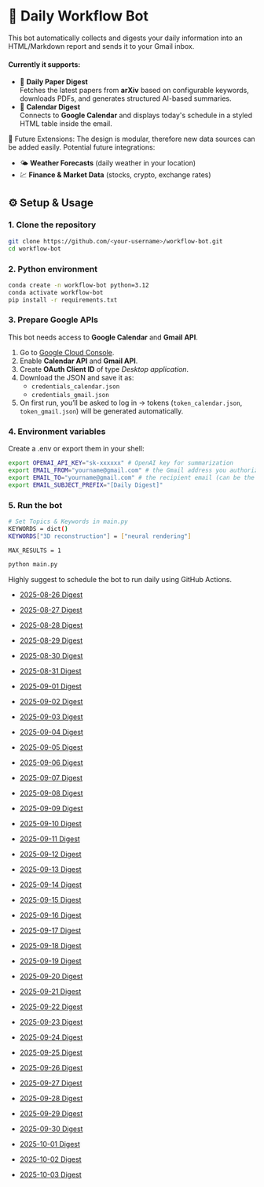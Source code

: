 # 📨 Daily Workflow Bot

This bot automatically collects and digests your daily information into an HTML/Markdown report and sends it to your Gmail inbox.  

#### Currently it supports:

- 📄 **Daily Paper Digest**  
  Fetches the latest papers from **arXiv** based on configurable keywords, downloads PDFs, and generates structured AI-based summaries.
- 📅 **Calendar Digest**  
  Connects to **Google Calendar** and displays today's schedule in a styled HTML table inside the email.

🚀 Future Extensions: The design is modular, therefore new data sources can be added easily. Potential future integrations:

- 🌤️ **Weather Forecasts** (daily weather in your location)    
- 💹 **Finance & Market Data** (stocks, crypto, exchange rates)



## ⚙️ Setup & Usage

### 1. Clone the repository
```bash
git clone https://github.com/<your-username>/workflow-bot.git
cd workflow-bot
```

### 2. Python environment
```bash
conda create -n workflow-bot python=3.12
conda activate workflow-bot
pip install -r requirements.txt
```

### 3. Prepare Google APIs
This bot needs access to **Google Calendar** and **Gmail API**.
1. Go to [Google Cloud Console](https://console.cloud.google.com/).  
2. Enable **Calendar API** and **Gmail API**.  
3. Create **OAuth Client ID** of type *Desktop application*.  
4. Download the JSON and save it as:  
   - `credentials_calendar.json`  
   - `credentials_gmail.json`  
5. On first run, you’ll be asked to log in → tokens (`token_calendar.json`, `token_gmail.json`) will be generated automatically.  

### 4. Environment variables
Create a .env or export them in your shell:
```bash
export OPENAI_API_KEY="sk-xxxxxx" # OpenAI key for summarization
export EMAIL_FROM="yourname@gmail.com" # the Gmail address you authorized with credentials_gmail.json.
export EMAIL_TO="yourname@gmail.com" # the recipient email (can be the same as EMAIL_FROM)
export EMAIL_SUBJECT_PREFIX="[Daily Digest]"
```

### 5. Run the bot
```bash
# Set Topics & Keywords in main.py
KEYWORDS = dict()
KEYWORDS["3D reconstruction"] = ["neural rendering"]

MAX_RESULTS = 1

python main.py
```
Highly suggest to schedule the bot to run daily using GitHub Actions.
- [2025-08-26 Digest](2025/08/26.md)

- [2025-08-27 Digest](2025/08/27.md)

- [2025-08-28 Digest](2025/08/28.md)

- [2025-08-29 Digest](2025/08/29.md)

- [2025-08-30 Digest](2025/08/30.md)

- [2025-08-31 Digest](2025/08/31.md)

- [2025-09-01 Digest](2025/09/01.md)

- [2025-09-02 Digest](2025/09/02.md)

- [2025-09-03 Digest](2025/09/03.md)

- [2025-09-04 Digest](2025/09/04.md)

- [2025-09-05 Digest](2025/09/05.md)

- [2025-09-06 Digest](2025/09/06.md)

- [2025-09-07 Digest](2025/09/07.md)

- [2025-09-08 Digest](2025/09/08.md)

- [2025-09-09 Digest](2025/09/09.md)

- [2025-09-10 Digest](2025/09/10.md)

- [2025-09-11 Digest](2025/09/11.md)

- [2025-09-12 Digest](2025/09/12.md)

- [2025-09-13 Digest](2025/09/13.md)

- [2025-09-14 Digest](2025/09/14.md)

- [2025-09-15 Digest](2025/09/15.md)

- [2025-09-16 Digest](2025/09/16.md)

- [2025-09-17 Digest](2025/09/17.md)

- [2025-09-18 Digest](2025/09/18.md)

- [2025-09-19 Digest](2025/09/19.md)

- [2025-09-20 Digest](2025/09/20.md)

- [2025-09-21 Digest](2025/09/21.md)

- [2025-09-22 Digest](2025/09/22.md)

- [2025-09-23 Digest](2025/09/23.md)

- [2025-09-24 Digest](2025/09/24.md)

- [2025-09-25 Digest](2025/09/25.md)

- [2025-09-26 Digest](2025/09/26.md)

- [2025-09-27 Digest](2025/09/27.md)

- [2025-09-28 Digest](2025/09/28.md)

- [2025-09-29 Digest](2025/09/29.md)

- [2025-09-30 Digest](2025/09/30.md)

- [2025-10-01 Digest](2025/10/01.md)

- [2025-10-02 Digest](2025/10/02.md)

- [2025-10-03 Digest](2025/10/03.md)

